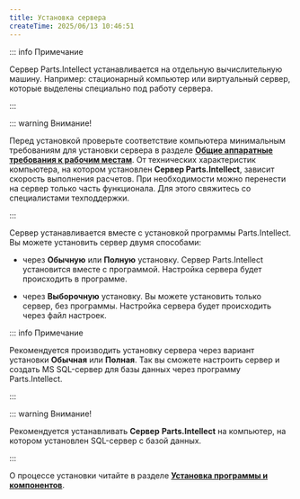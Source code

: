 ```yaml
---
title: Установка сервера
createTime: 2025/06/13 10:46:51
---
```

::: info Примечание

Сервер Parts.Intellect устанавливается на отдельную вычислительную машину. Например: стационарный компьютер или виртуальный сервер, которые выделены специально под работу сервера.

:::

::: warning Внимание!

Перед установкой проверьте соответствие компьютера минимальным требованиям для установки сервера в разделе [**Общие аппаратные требования к рабочим местам**](../../guide/tipovye_konfiguratsii_programmy/obschie_apparatnye_trebovanija_k_rabochim_mestam.md). От технических характеристик компьютера, на котором установлен **Сервер Parts.Intellect**, зависит скорость выполнения расчетов. При необходимости можно перенести на сервер только часть функционала. Для этого свяжитесь со специалистами техподдержки.

:::

Сервер устанавливается вместе с установкой программы Parts.Intellect. Вы можете установить сервер двумя способами:

- через **Обычную** или **Полную** установку. Сервер Parts.Intellect установится вместе с программой. Настройка сервера будет происходить в программе.

- через **Выборочную** установку. Вы можете установить только сервер, без программы. Настройка сервера будет происходить через файл настроек.

::: info Примечание

Рекомендуется производить установку сервера через вариант установки **Обычная** или **Полная**. Так вы сможете настроить сервер и создать MS SQL-сервер для базы данных через программу Parts.Intellect.

:::

::: warning Внимание!

Рекомендуется устанавливать **Сервер** **Parts.Intellect** на компьютер, на котором установлен SQL-сервер с базой данных.

:::

О процессе установки читайте в разделе [**Установка программы и компонентов**](../../guide/installing/ustanovka_programmy_i_komponentov.md).